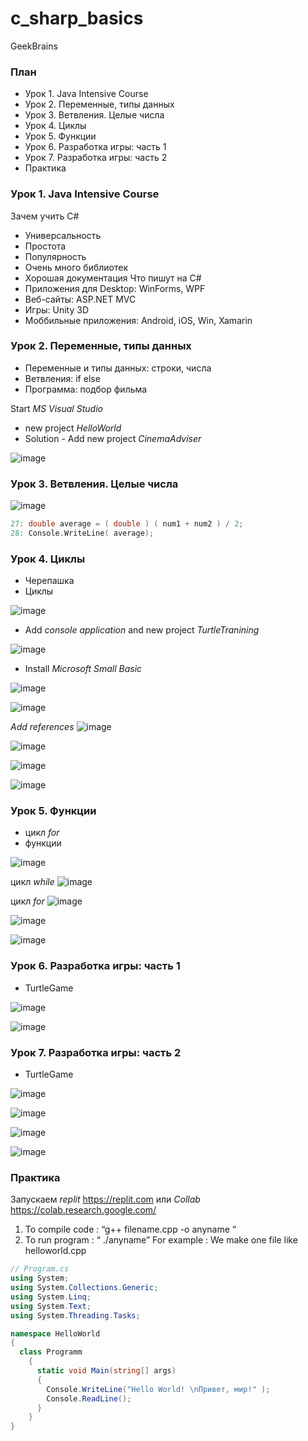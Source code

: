 # c_sharp_basics
GeekBrains

### План
* Урок 1. Java Intensive Course
* Урок 2. Переменные, типы данных
* Урок 3. Ветвления. Целые числа
* Урок 4. Циклы
* Урок 5. Функции
* Урок 6. Разработка игры: часть 1
* Урок 7. Разработка игры: часть 2
* Практика

### Урок 1. Java Intensive Course
Зачем учить C#
* Универсальность
* Простота
* Популярность
* Очень много библиотек
* Хорошая документация
Что пишут на C#
* Приложения для Desktop: WinForms, WPF
* Веб-сайты: ASP.NET MVC
* Игры: Unity 3D
* Моббильные приложения: Android, iOS, Win, Xamarin

### Урок 2. Переменные, типы данных
* Переменные и типы данных: строки, числа
* Ветвления: if else
* Программа: подбор фильма

Start _MS Visual Studio_
* new project _HelloWorld_
* Solution - Add new project _CinemaAdviser_

![image](https://github.com/user-attachments/assets/c642edd6-c890-4d9c-9eef-0d1fc2603da9)

### Урок 3. Ветвления. Целые числа

![image](https://github.com/user-attachments/assets/dda92f73-5b95-456e-8808-75e8eef72047)

```CPP
27: double average = ( double ) ( num1 + num2 ) / 2;
28: Console.WriteLine( average);
```

### Урок 4. Циклы
* Черепашка
* Циклы

![image](https://github.com/user-attachments/assets/0d3200a6-0236-42b2-9dd8-8badd7600b40)

* Add _console application_ and new project _TurtleTranining_

![image](https://github.com/user-attachments/assets/526b3e11-ca23-4770-858f-815fab7cada8)

* Install _Microsoft Small Basic_

![image](https://github.com/user-attachments/assets/1414940d-f3c2-4674-ab6f-0d6939a3977e)

![image](https://github.com/user-attachments/assets/95e490bb-56f7-47e7-9cb9-e56849431b85)

_Add references_
![image](https://github.com/user-attachments/assets/a427aae5-c933-4afa-86ea-bab60d67e03b)

![image](https://github.com/user-attachments/assets/13319ad2-e271-44d1-b04e-f4761b622a72)

![image](https://github.com/user-attachments/assets/3a02afa1-6662-43f1-8989-e182d7b0e934)

![image](https://github.com/user-attachments/assets/ca101b65-5881-42d9-903a-b0610b2503a3)

### Урок 5. Функции
* цикл _for_
* функции

![image](https://github.com/user-attachments/assets/846ed830-9e73-4df8-803f-f294bdc76689)

цикл _while_
![image](https://github.com/user-attachments/assets/d497dbda-fd8c-4157-a6d0-1b32df58a514)

цикл _for_
![image](https://github.com/user-attachments/assets/c11b9e38-48df-43f3-abfb-ddc07c41096e)

![image](https://github.com/user-attachments/assets/70b08859-b113-4b12-8c10-3ddebd14858d)

![image](https://github.com/user-attachments/assets/e156dab0-2e22-45b4-b1b1-97d99c8eb906)

### Урок 6. Разработка игры: часть 1
* TurtleGame

![image](https://github.com/user-attachments/assets/6a170ae4-cdf5-44a2-a3ad-03a6ee8813d3)

![image](https://github.com/user-attachments/assets/b7be2a94-241a-4966-b634-ae8a77fd04ce)


### Урок 7. Разработка игры: часть 2
* TurtleGame

![image](https://github.com/user-attachments/assets/8cd0f998-822d-4e30-aa20-f0dc2f112887)

![image](https://github.com/user-attachments/assets/99cd93eb-9ede-4e34-b8b5-3b064e7dd8fc)

![image](https://github.com/user-attachments/assets/0df16707-4653-42b8-83b6-f6b64c9503e5)

![image](https://github.com/user-attachments/assets/fbd0dc5a-1274-46c9-99b9-bb667950c83f)

### Практика
Запускаем _replit_ https://replit.com или _Collab_ https://colab.research.google.com/

1) To compile code : “g++ filename.cpp -o anyname “
2) To run program : “ ./anyname”
For example : We make one file like helloworld.cpp

```Cs
// Program.cs
using System;
using System.Collections.Generic;
using System.Linq;
using System.Text;
using System.Threading.Tasks;

namespace HelloWorld
{
  class Programm
    {
      static void Main(string[] args)
      {
        Console.WriteLine("Hello World! \nПривет, мир!" );
        Console.ReadLine();
      }
    }
}
```
